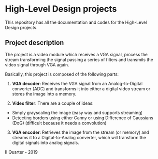# High-Level Design projects
 
This repository has all the documentation and codes for the High-Level Design projects.

## Project description

The project is a video module which receives a VGA signal, process the stream transforming the signal passing a series of filters and transmits the video signal through VGA again.

Basically, this project is composed of the following parts:

1. **VGA decoder**: Receives the VGA signal from an Analog-to-Digital converter (ADC) and transforms it into either a digital video stream or stores the image into a memory.

2. **Video filter**: There are a couple of ideas:

- Simply grayscaling the image (easy way and supports streaming)
- Detecting borders using either Canny or using Difference of Gaussians (DoG) (difficult because it needs a convolution)

3. **VGA encoder**: Retrieves the image from the stream (or memory) and streams it to a Digital-to-Analog converter, which will transform the digital signals into analog signals.

II Quarter - 2019
